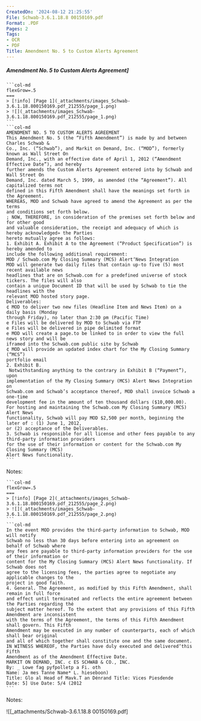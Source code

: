 ```yaml
---
CreatedOn: '2024-08-12 21:25:55'
File: Schwab-3.6.1.18.8 00150169.pdf
Format: .PDF
Pages: 2
Tags:
- OCR
- PDF
Title: Amendment No. 5 to Custom Alerts Agreement
---
```


##### Amendment No. 5 to Custom Alerts Agreement]

  
````col
```col-md
flexGrow=.5
===
> [!info] [Page 1](_attachments/images_Schwab-3.6.1.18.800150169.pdf_212555/page_1.png)
> ![](_attachments/images_Schwab-3.6.1.18.800150169.pdf_212555/page_1.png)
```  
```col-md
AMENDMENT NO. 5 TO CUSTOM ALERTS AGREEMENT  
This Amendment No. 5 (the “Fifth Amendment”) is made by and between Charles Schwab &
Co., Inc. (“Schwab”), and Markit on Demand, Inc. (“MOD”), formerly known as Wall Street On
Demand, Inc., with an effective date of April 1, 2012 (“Amendment Effective Date”), and hereby
further amends the Custom Alerts Agreement entered into by Schwab and Wall Street On
Demand, Inc. dated March 5, 1999, as amended (the “Agreement”). All capitalized terms not
defined in this Fifth Amendment shall have the meanings set forth in the Agreement.  
WHEREAS, MOD and Schwab have agreed to amend the Agreement as per the terms
and conditions set forth below.  
; NOW, THEREFORE, in consideration of the premises set forth below and for other good
and valuable consideration, the receipt and adequacy of which is hereby acknowledged» the Parties
hereto mutually agree as follows:  
1. Exhibit A. Exhibit A to the Agreement (“Product Specification”) is hereby amended to
include the following additional requirement:  
MOD / Schwab.com My Closing Summary (MCS) Alert‘News Integration  
MOD will generate two daily files that contain up-to five (5) most recent available news
headlines that are on Schwab.com for a predefined universe of stock tickers. The files will also
contain a unique Document ID that will be used by Schwab to tie the headlines with the
relevant MOD hosted story page.  
Deliverables:  
¢ MOD to deliver two new files (Headline Item and News Item) on a daily basis (Monday
through Friday), no later than 2:30 pm (Pacific Time)  
e Files will be delivered by MOD to Schwab via FTP  
e Files will be delivered in pipe delimited format  
e MOD will create a page.to be linked to in order to view the full news story and will be
iframed into the Schwab.com public site by Schwab  
¢ MOD will provide an updated index chart for the My Closing Summary (“MCS”)
portfolio email  
2. Exhibit B.  
 Notwithstanding anything to the contrary in Exhibit B (“Payment”), upon
implementation of the My Closing Summary (MCS) Alert News Integration on
Schwab.com and Schwab’s acceptance thereof, MOD shall invoice Schwab a one-time
development fee in the amount of ten thousand dollars ($10,000.00).  
For hosting and maintaining the Schwab.com My Closing Summary (MCS) Alert News
functionality, Schwab will pay MOD $2,500 per month, beginning the later of : (1) June 1, 2012,
or (2) acceptance of the Deliverables.  
3. Schwab is responsible for all license and other fees payable to any third-party information providers
for the use of their information or content for the Schwab.com My Closing Summary (MCS)
Alert News functionality.  
```
````
Notes:    
````col
```col-md
flexGrow=.5
===
> [!info] [Page 2](_attachments/images_Schwab-3.6.1.18.800150169.pdf_212555/page_2.png)
> ![](_attachments/images_Schwab-3.6.1.18.800150169.pdf_212555/page_2.png)
```  
```col-md
In the event MOD provides the third-party information to Schwab, MOD will notify
Schwab no less than 30 days before entering into an agreement on behalf of Schwab where
any fees are payable to third-party information providers for the use of their information or
content for the My Closing Summary (MCS) Alert News functionality. If Schwab does not
agree to the licensing fees, the parties agree to negotiate any applicable changes to the
project in good faith.  
4. General. The Agreement, as modified by this Fifth Amendment, shall remain in full force
and effect until terminated and reflects the entire agreement between the Parties regarding thé
subject matter hereof. To the extent that any provisions of this Fifth Amendment are inconsistent
with the terms of the Agreement, the terms of this Fifth Amendment shall govern. This Fifth
Amendment may be executed in any number of counterparts, each of which shall bear original
and all of which together shall constitute one and the same document.  
IN WITNESS WHEREOF, the Parties have duly executed and delivered‘this Fifth
Amendment as of the Amendment Effective Date.  
MARKIT ON DEMAND, INC. c ES SCHWAB & CO., INC.  
By: _ Lowe fag pyfpolletp a Fi. oth
Name: Ja mes Tanne Name* L. hieseboon)  
Title: Glo al Head of Mavk.T an Dénrand Title: Vices Piesdende
Date: 5] Use Date: 5/4 (2012  
```
````
Notes:  


![[_attachments/Schwab-3.6.1.18.8 00150169.pdf]